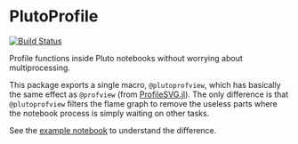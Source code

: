 # PlutoProfile

[![Build Status](https://github.com/gdalle/PlutoProfile.jl/workflows/CI/badge.svg)](https://github.com/gdalle/PlutoProfile.jl/actions)

Profile functions inside Pluto notebooks without worrying about multiprocessing.

This package exports a single macro, `@plutoprofview`, which has basically the same effect as `@profview` (from [ProfileSVG.jl](https://github.com/kimikage/ProfileSVG.jl)). The only difference is that `@plutoprofview` filters the flame graph to remove the useless parts where the notebook process is simply waiting on other tasks.

See the [example notebook](https://gdalle.github.io/PlutoProfile.jl/) to understand the difference.
